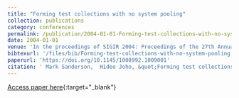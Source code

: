```yaml
---
title: "Forming test collections with no system pooling"
collection: publications
category: conferences
permalink: /publication/2004-01-01-Forming-test-collections-with-no-system-pooling
date: 2004-01-01
venue: 'In the proceedings of SIGIR 2004: Proceedings of the 27th Annual International ACM SIGIR Conference on Research and Development in Information Retrieval, Sheffield, UK, July 25-29, 2004'
bibtexurl: '/files/bib/Forming-test-collections-with-no-system-pooling.bib'
paperurl: 'https://doi.org/10.1145/1008992.1009001'
citation: ' Mark Sanderson,  Hideo Joho, &quot;Forming test collections with no system pooling.&quot; In the proceedings of SIGIR 2004: Proceedings of the 27th Annual International ACM SIGIR Conference on Research and Development in Information Retrieval, Sheffield, UK, July 25-29, 2004, 2004.'
---
```

[Access paper here](https://doi.org/10.1145/1008992.1009001){:target="_blank"}

